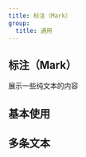 ```yaml
---
title: 标注（Mark）
group:
  title: 通用
---
```


## 标注（Mark）

展示一些纯文本的内容

## 基本使用

<code src='./base.tsx'></code>

## 多条文本

<code src='./more.tsx'></code>
